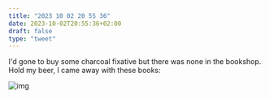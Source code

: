 ```yaml
---
title: "2023 10 02 20 55 36"
date: 2023-10-02T20:55:36+02:00
draft: false
type: "tweet"
---
```


I'd gone to buy some charcoal fixative but there was none in the bookshop. Hold my beer, I came away with these books:

![img](/img/IMG_3240.JPG)
